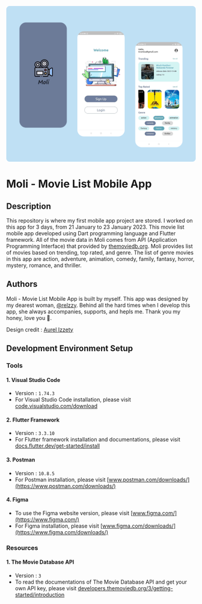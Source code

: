 ![](https://github.com/deandrasatriyosetiawan/movie-list-app/blob/main/Moli.png)
# Moli - Movie List Mobile App
## Description
This repository is where my first mobile app project are stored. I worked on this app for 3 days, from 21 January to 23 January 2023. This movie list mobile app developed using Dart programming language and Flutter framework. All of the movie data in Moli comes from API (Application Programming Interface) that provided by [themoviedb.org](https://www.themoviedb.org/). Moli provides list of movies based on trending, top rated, and genre. The list of genre movies in this app are action, adventure, animation, comedy, family, fantasy, horror, mystery, romance, and thriller.
## Authors
Moli - Movie List Mobile App is built by myself. This app was designed by my dearest woman, [@relzzy](https://github.com/relzzy). Behind all the hard times when I develop this app, she always accompanies, supports, and hepls me. Thank you my honey, love you 🖤.

Design credit : [Aurel Izzety](https://www.behance.net/gallery/162825895/Moli-Movie-List-Mobile-App)

## Development Environment Setup
### Tools
#### 1. Visual Studio Code
- Version : `1.74.3`
- For Visual Studio Code installation, please visit [code.visualstudio.com/download](https://code.visualstudio.com/download)
#### 2. Flutter Framework
- Version : `3.3.10`
- For Flutter framework installation and documentations, please visit [docs.flutter.dev/get-started/install](https://docs.flutter.dev/get-started/install)
#### 3. Postman
- Version : `10.8.5`
- For Postman installation, please visit [www.postman.com/downloads/](https://www.postman.com/downloads/)
#### 4. Figma
- To use the Figma website version, please visit [www.figma.com/](https://www.figma.com/)
- For Figma installation, please visit [www.figma.com/downloads/](https://www.figma.com/downloads/)
### Resources
#### 1. The Movie Database API
- Version : `3`
- To read the documentations of The Movie Database API and get your own API key, please visit [developers.themoviedb.org/3/getting-started/introduction](https://developers.themoviedb.org/3/getting-started/introduction)
